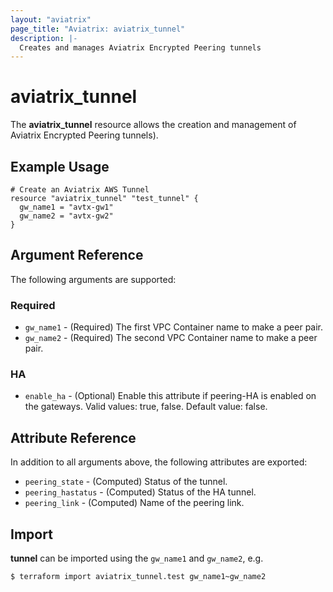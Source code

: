 ```yaml
---
layout: "aviatrix"
page_title: "Aviatrix: aviatrix_tunnel"
description: |-
  Creates and manages Aviatrix Encrypted Peering tunnels
---
```


# aviatrix_tunnel

The **aviatrix_tunnel** resource allows the creation and management of Aviatrix Encrypted Peering tunnels).

## Example Usage

```hcl
# Create an Aviatrix AWS Tunnel
resource "aviatrix_tunnel" "test_tunnel" {
  gw_name1 = "avtx-gw1"
  gw_name2 = "avtx-gw2"
}
```

## Argument Reference

The following arguments are supported:

### Required
* `gw_name1` - (Required) The first VPC Container name to make a peer pair.
* `gw_name2` - (Required) The second VPC Container name to make a peer pair.

### HA
* `enable_ha` - (Optional) Enable this attribute if peering-HA is enabled on the gateways. Valid values: true, false. Default value: false.

## Attribute Reference

In addition to all arguments above, the following attributes are exported:

* `peering_state` - (Computed) Status of the tunnel.
* `peering_hastatus` - (Computed) Status of the HA tunnel.
* `peering_link` - (Computed) Name of the peering link.

## Import

**tunnel** can be imported using the `gw_name1` and `gw_name2`, e.g.

```
$ terraform import aviatrix_tunnel.test gw_name1~gw_name2
```
